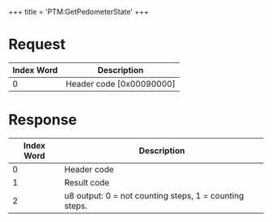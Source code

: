 +++
title = 'PTM:GetPedometerState'
+++

# Request

| Index Word | Description                |
|------------|----------------------------|
| 0          | Header code \[0x00090000\] |

# Response

| Index Word | Description                                            |
|------------|--------------------------------------------------------|
| 0          | Header code                                            |
| 1          | Result code                                            |
| 2          | u8 output: 0 = not counting steps, 1 = counting steps. |

